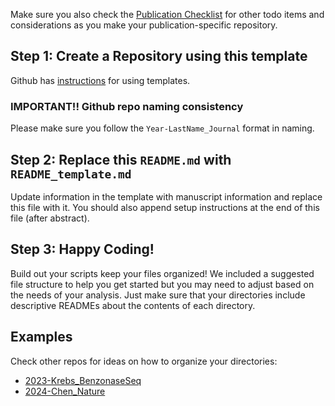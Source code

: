 
Make sure you also check the [Publication Checklist](https://github.com/CEGRcode/labtutorial/blob/master/docs/PublicationChecklist.md) for other todo items and considerations as you make your publication-specific repository.

## Step 1: Create a Repository using this template

Github has [instructions](https://docs.github.com/en/repositories/creating-and-managing-repositories/creating-a-repository-from-a-template) for using templates.

### IMPORTANT!! Github repo naming consistency
Please make sure you follow the `Year-LastName_Journal` format in naming.

## Step 2: Replace this `README.md` with `README_template.md`
Update information in the template with manuscript information and replace this file with it. You should also append setup instructions at the end of this file (after abstract).

## Step 3: Happy Coding!
Build out your scripts keep your files organized! We included a suggested file structure to help you get started but you may need to adjust based on the needs of your analysis. Just make sure that your directories include descriptive READMEs about the contents of each directory.

## Examples
Check other repos for ideas on how to organize your directories:
* [2023-Krebs_BenzonaseSeq](https://github.com/CEGRcode/2023-Krebs_BenzonaseSeq)
* [2024-Chen_Nature](https://github.com/CEGRcode/2024-Chen_Nature)